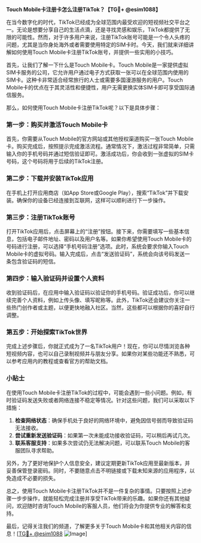 **Touch Mobile卡注册卡怎么注册TikTok？【TG💪+ @esim1088】**

在当今数字化的时代，TikTok已经成为全球范围内最受欢迎的短视频社交平台之一。无论是想要分享自己的生活点滴，还是寻找灵感和娱乐，TikTok都提供了无限的可能性。然而，对于许多用户来说，注册TikTok账号可能是一个令人头疼的问题，尤其是当你身处海外或者需要使用特定的SIM卡时。今天，我们就来详细讲解如何使用Touch Mobile卡注册TikTok账号，并提供一些实用的小技巧。

首先，让我们了解一下什么是Touch Mobile卡。Touch Mobile是一家提供虚拟SIM卡服务的公司，它允许用户通过电子方式获取一张可以在全球范围内使用的SIM卡。这种卡非常适合经常旅行的人士或需要多国漫游服务的用户。Touch Mobile卡的优点在于其灵活性和便捷性，用户无需更换实体SIM卡即可享受国际通信服务。

那么，如何使用Touch Mobile卡注册TikTok呢？以下是具体步骤：

### 第一步：购买并激活Touch Mobile卡

首先，你需要从Touch Mobile的官方网站或其他授权渠道购买一张Touch Mobile卡。购买完成后，按照提示完成激活流程。通常情况下，激活过程非常简单，只需输入你的手机号码并通过短信验证即可。激活成功后，你会收到一张虚拟的SIM卡号码，这个号码将用于后续的TikTok注册。

### 第二步：下载并安装TikTok应用

在手机上打开应用商店（如App Store或Google Play），搜索“TikTok”并下载安装。确保你的设备已经连接到互联网，这样可以顺利进行下一步操作。

### 第三步：注册TikTok账号

打开TikTok应用后，点击屏幕上的“注册”按钮。接下来，你需要填写一些基本信息，包括电子邮件地址、密码以及用户名等。如果你希望使用Touch Mobile卡的号码进行注册，可以选择“手机号码注册”选项。此时，系统会要求你输入Touch Mobile卡的虚拟号码。输入完成后，点击“发送验证码”，系统会向该号码发送一条包含验证码的短信。

### 第四步：输入验证码并设置个人资料

收到验证码后，在应用中输入验证码以验证你的手机号码。验证成功后，你可以继续完善个人资料，例如上传头像、填写昵称等。此外，TikTok还会建议你关注一些热门创作者或主题，以便更快地融入社区。当然，这些都可以根据你的喜好自行调整。

### 第五步：开始探索TikTok世界

完成上述步骤后，你就正式成为了一名TikTok用户！现在，你可以尽情浏览各种短视频内容，也可以自己录制视频并与朋友分享。如果你对某些功能还不熟悉，可以参考应用内的教程或查看官方的帮助文档。

### 小贴士

在使用Touch Mobile卡注册TikTok的过程中，可能会遇到一些小问题。例如，有时验证码发送失败或者网络连接不稳定等情况。针对这些问题，我们可以采取以下措施：

1. **检查网络状态**：确保手机处于良好的网络环境中，避免因信号弱而导致验证码无法接收。
2. **尝试重新发送验证码**：如果第一次未能成功接收验证码，可以稍后再试几次。
3. **联系客服支持**：如果多次尝试仍无法解决问题，可以联系Touch Mobile的客服团队寻求帮助。

另外，为了更好地保护个人信息安全，建议定期更新TikTok应用至最新版本，并妥善保管登录密码。同时，不要随意点击不明链接或下载未知来源的应用程序，以免造成不必要的损失。

总之，使用Touch Mobile卡注册TikTok并不是一件复杂的事情。只要按照上述步骤一步步操作，就能轻松完成注册并享受TikTok带来的乐趣。如果你还有其他疑问，欢迎随时咨询Touch Mobile的客服人员，他们将会为你提供专业的解答和支持。

最后，记得关注我们的频道，了解更多关于Touch Mobile卡和其他相关内容的信息！[[TG💪+ @esim1088](https://t.me/s/esim1088) ![Image](https://i.postimg.cc/4NQfJmqS/Snipaste-2025-05-13-00-14-12.png)]